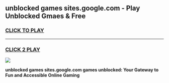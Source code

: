 
## unblocked games sites.google.com - Play Unblocked Gmaes & Free
<h3>
<a href="https://premium.freeplayer.one?title=unblocked_games_sites.google.com&ref=19F">CLICK TO PLAY</a></h3>
<hr>

<h3>
<a href="https://premium.freeplayer.one?title=unblocked_games_sites.google.com&ref=19F">CLICK 2 PLAY</a>
  
</h3>

<a href="https://premium.freeplayer.one?title=unblocked_games_sites.google.com&ref=19F/"><img src="https://clearcache.store/games.png"></a>


**unblocked games sites.google.com games unblocked: Your Gateway to Fun and Accessible Online Gaming**
